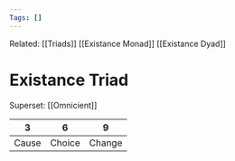 ```yaml
---
Tags: []
---
```

Related: [[Triads]] [[Existance Monad]] [[Existance Dyad]]
# Existance Triad
Superset: [[Omnicient]]

| 3 | 6 | 9 |
|---|---|---| 
| Cause | Choice | Change |


